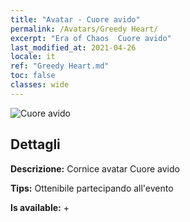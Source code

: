 ```yaml
---
title: "Avatar - Cuore avido"
permalink: /Avatars/Greedy Heart/
excerpt: "Era of Chaos  Cuore avido"
last_modified_at: 2021-04-26
locale: it
ref: "Greedy Heart.md"
toc: false
classes: wide
---
```

 ![Cuore avido](/images/a/avatarFrame_75.png)

## Dettagli

 **Descrizione:** Cornice avatar Cuore avido 

 **Tips:** Ottenibile partecipando all'evento 

 **Is available:**  + 

